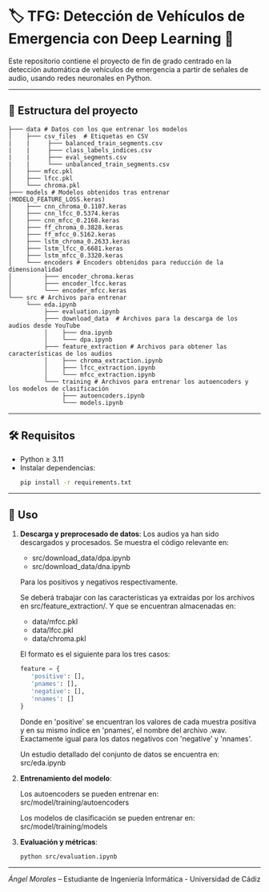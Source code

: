 # 🏷️ TFG: Detección de Vehículos de Emergencia con Deep Learning 🚨

Este repositorio contiene el proyecto de fin de grado centrado en la detección automática de vehículos de emergencia a partir de señales de audio, usando redes neuronales en Python.

---

## 📂 Estructura del proyecto
```
├─── data # Datos con los que entrenar los modelos
│    ├─── csv_files  # Etiquetas en CSV
|    |     ├─── balanced_train_segments.csv
|    |     ├─── class_labels_indices.csv
|    |     ├─── eval_segments.csv
|    |     └─── unbalanced_train_segments.csv
│    ├─── mfcc.pkl
│    ├─── lfcc.pkl
│    └─── chroma.pkl
├─── models # Modelos obtenidos tras entrenar (MODELO_FEATURE_LOSS.keras)
│    ├─── cnn_chroma_0.1107.keras
│    ├─── cnn_lfcc_0.5374.keras
│    ├─── cnn_mfcc_0.2168.keras
│    ├─── ff_chroma_0.3828.keras
│    ├─── ff_mfcc_0.5162.keras
│    ├─── lstm_chroma_0.2633.keras
│    ├─── lstm_lfcc_0.6681.keras
│    ├─── lstm_mfcc_0.3320.keras
│    └─── encoders # Encoders obtenidos para reducción de la dimensionalidad
│         ├─── encoder_chroma.keras
│         ├─── encoder_lfcc.keras
│         └─── encoder_mfcc.keras
└─── src # Archivos para entrenar
     └─── eda.ipynb
          ├─── evaluation.ipynb
          ├─── download_data  # Archivos para la descarga de los audios desde YouTube
          │    ├─── dna.ipynb
          │    └─── dpa.ipynb
          ├─── feature_extraction # Archivos para obtener las características de los audios
          │    ├─── chroma_extraction.ipynb
          │    ├─── lfcc_extraction.ipynb
          │    └─── mfcc_extraction.ipynb
          └─── training # Archivos para entrenar los autoencoders y los modelos de clasificación
               ├─── autoencoders.ipynb
               └─── models.ipynb
```

---

## 🛠️ Requisitos
- Python ≥ 3.11
- Instalar dependencias:
  ```bash
  pip install -r requirements.txt
  ```

---

## 🚀 Uso
1. **Descarga y preprocesado de datos**:
   Los audios ya han sido descargados y procesados. Se muestra el código relevante en:
      - src/download_data/dpa.ipynb
      - src/download_data/dna.ipynb

   Para los positivos y negativos respectivamente. 
   
   Se deberá trabajar con las características ya extraídas por los archivos en src/feature_extraction/.
   Y que se encuentran almacenadas en:
      - data/mfcc.pkl
      - data/lfcc.pkl
      - data/chroma.pkl

   El formato es el siguiente para los tres casos:
   ```python
   feature = {
      'positive': [],
      'pnames': [],
      'negative': [],
      'nnames': []
   }
   ```

   Donde en 'positive' se encuentran los valores de cada muestra positiva y en su mismo índice en 'pnames', el nombre del archivo .wav. Exactamente igual para los datos negativos con 'negative' y 'nnames'.

   Un estudio detallado del conjunto de datos se encuentra en: src/eda.ipynb

2. **Entrenamiento del modelo**:
    
   Los autoencoders se pueden entrenar en: src/model/training/autoencoders

   Los modelos de clasificación se pueden entrenar en: src/model/training/models


3. **Evaluación y métricas**:
   ```bash
   python src/evaluation.ipynb
   ```

---

*Ángel Morales* – Estudiante de Ingeniería Informática - Universidad de Cádiz
